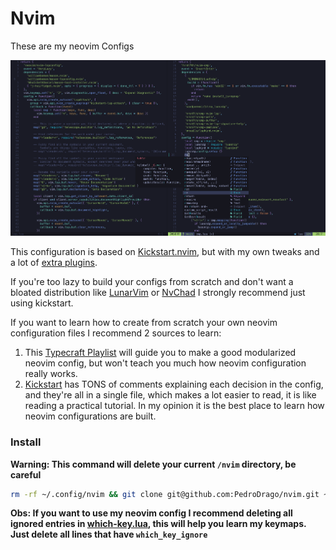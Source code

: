# Nvim

These are my neovim Configs

<p align="center">
    <img src="./print.png"/>
</p>

This configuration is based on [Kickstart.nvim](https://github.com/nvim-lua/kickstart.nvim), but with my own tweaks and a lot of [extra plugins](./plugins.md).

If you're too lazy to build your configs from scratch and don't want a bloated distribution like [LunarVim](https://www.lunarvim.org/) or [NvChad](https://nvchad.com/) I strongly recommend just using kickstart.

If you want to learn how to create from scratch your own neovim configuration files I recommend 2 sources to learn:
1. This [Typecraft Playlist](https://www.youtube.com/watch?v=zHTeCSVAFNY&list=PLsz00TDipIffreIaUNk64KxTIkQaGguqn) will guide you to make a good modularized neovim config, but won't teach you much how neovim configuration really works.
2. [Kickstart](https://github.com/nvim-lua/kickstart.nvim) has TONS of comments explaining each decision in the config, and they're all in a single file, which makes a lot easier to read, it is like reading a practical tutorial. In my opinion it is the best place to learn how neovim configurations are built.

### Install 
**Warning: This command will delete your current `/nvim` directory, be careful**
```bash
rm -rf ~/.config/nvim && git clone git@github.com:PedroDrago/nvim.git ~/.config/nvim
```

**Obs: If you want to use my neovim config I recommend deleting all ignored entries in [which-key.lua](./lua/plugins/whichkey.lua), this will help you learn my keymaps. Just delete all lines that have `which_key_ignore`**
